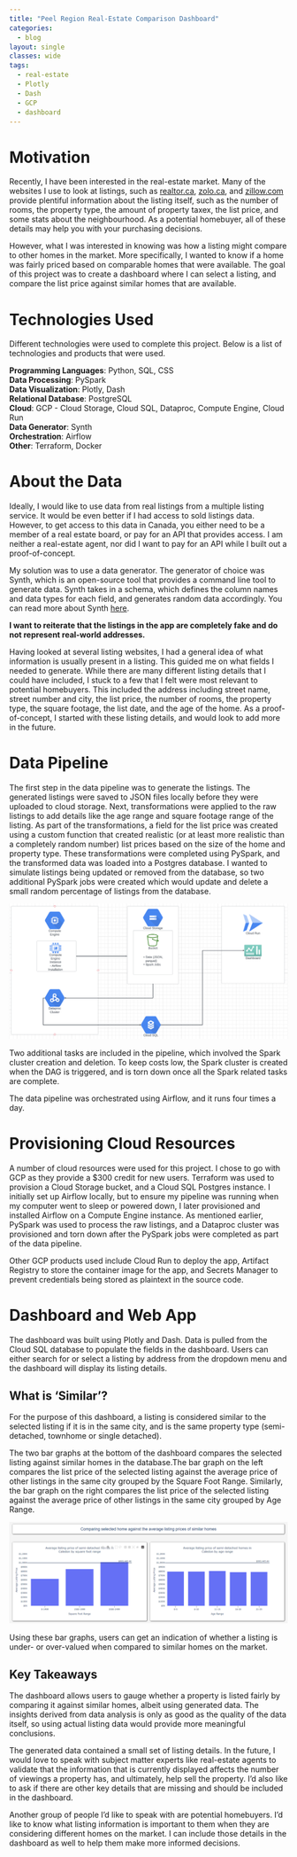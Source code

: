 ```yaml
---
title: "Peel Region Real-Estate Comparison Dashboard"
categories:
  - blog
layout: single
classes: wide
tags:
  - real-estate
  - Plotly
  - Dash
  - GCP
  - dashboard
---
```


# Motivation
Recently, I have been interested in the real-estate market. Many of the websites I use to look at listings, such as [realtor.ca](https://www.realtor.ca/), [zolo.ca](https://www.zolo.ca/), and [zillow.com](https://www.zillow.com/) provide plentiful information about the listing itself, such as the number of rooms, the property type, the amount of property taxex, the list price, and some stats about the neighbourhood. As a potential homebuyer, all of these details may help you with your purchasing decisions. 

However, what I was interested in knowing was how a listing might compare to other homes in the market. More specifically, I wanted to know if a home was fairly priced based on comparable homes that were available. The goal of this project was to create a dashboard where I can select a listing, and compare the list price against similar homes that are available. 


# Technologies Used
Different technologies were used to complete this project. Below is a list of technologies and products that were used. 

**Programming Languages**: Python, SQL, CSS  
**Data Processing**: PySpark  
**Data Visualization**: Plotly, Dash  
**Relational Database**: PostgreSQL  
**Cloud**: GCP - Cloud Storage, Cloud SQL, Dataproc, Compute Engine, Cloud Run  
**Data Generator**: Synth  
**Orchestration**: Airflow  
**Other**: Terraform, Docker  

# About the Data 
Ideally, I would like to use data from real listings from a multiple listing service. It would be even better if I had access to sold listings data. However, to get access to this data in Canada, you either need to be a member of a real estate board, or pay for an API that provides access. I am neither a real-estate agent, nor did I want to pay for an API while I built out a proof-of-concept. 

My solution was to use a data generator. The generator of choice was Synth, which is an open-source tool that provides a command line tool to generate data. Synth takes in a schema, which defines the column names and data types for each field, and generates random data accordingly. You can read more about Synth [here](https://www.getsynth.com/docs/getting_started/synth). 

**I want to reiterate that the listings in the app are completely fake and do not represent real-world addresses.**  

Having looked at several listing websites, I had a general idea of what information is usually present in a listing. This guided me on what fields I needed to generate. While there are many different listing details that I could have included, I stuck to a few that I felt were most relevant to potential homebuyers. This included the address including street name, street number and city, the list price, the number of rooms, the property type, the square footage, the list date, and the age of the home. As a proof-of-concept, I started with these listing details, and would look to add more in the future. 

# Data Pipeline 
The first step in the data pipeline was to generate the listings. The generated listings were saved to JSON files locally before they were uploaded to cloud storage. Next, transformations were applied to the raw listings to add details like the age range and square footage range of the listing. As part of the transformations, a field for the list price was created using a custom function that created realistic (or at least more realistic than a completely random number) list prices based on the size of the home and property type. These transformations were completed using PySpark, and the transformed data was loaded into a Postgres database. I wanted to simulate listings being updated or removed from the database, so two additional PySpark jobs were created which would update and delete a small random percentage of listings from the database. 

![System architecture](../assets/images/system-architecture.png)

Two additional tasks are included in the pipeline, which involved the Spark cluster creation and deletion. To keep costs low, the Spark cluster is created when the DAG is triggered, and is torn down once all the Spark related tasks are complete. 

The data pipeline was orchestrated using Airflow, and it runs four times a day.  

# Provisioning Cloud Resources
A number of cloud resources were used for this project. I chose to go with GCP as they provide a $300 credit for new users. Terraform was used to provision a Cloud Storage bucket, and a Cloud SQL Postgres instance. I initially set up Airflow locally, but to ensure my pipeline was running when my computer went to sleep or powered down, I later provisioned and installed Airflow on a Compute Engine instance. As mentioned earlier, PySpark was used to process the raw listings, and a Dataproc cluster was provisioned and torn down after the PySpark jobs were completed as part of the data pipeline. 

Other GCP products used include Cloud Run to deploy the app, Artifact Registry to store the container image for the app, and Secrets Manager to prevent credentials being stored as plaintext in the source code. 

# Dashboard and Web App
The dashboard was built using Plotly and Dash. Data is pulled from the Cloud SQL database to populate the fields in the dashboard. Users can either search for or select a listing by address from the dropdown menu and the dashboard will display its listing details. 

## What is ‘Similar’? 
For the purpose of this dashboard, a listing is considered similar to the selected listing if it is in the same city, and is the same property type (semi-detached, townhome or single detached). 

The two bar graphs at the bottom of the dashboard compares the selected listing against similar homes in the database.The bar graph on the left compares the list price of the selected listing against the average price of other listings in the same city grouped by the Square Foot Range. Similarly, the bar graph on the right compares the list price of the selected listing against the average price of other listings in the same city grouped by Age Range. 

![Comparing listing against similar homes](../assets/images/property-comparison.png)

Using these bar graphs, users can get an indication of whether a listing is under- or over-valued when compared to similar homes on the market. 

## Key Takeaways
The dashboard allows users to gauge whether a property is listed fairly by comparing it against similar homes, albeit using generated data. The insights derived from data analysis is only as good as the quality of the data itself, so using actual listing data would provide more meaningful conclusions. 

The generated data contained a small set of listing details. In the future, I would love to speak with subject matter experts like real-estate agents to validate that the information that is currently displayed affects the number of viewings a property has, and ultimately, help sell the property. I’d also like to ask if there are other key details that are missing and should be included in the dashboard.

Another group of people I’d like to speak with are potential homebuyers. I’d like to know what listing information is important to them when they are considering different homes on the market. I can include those details in the dashboard as well to help them make more informed decisions. 

